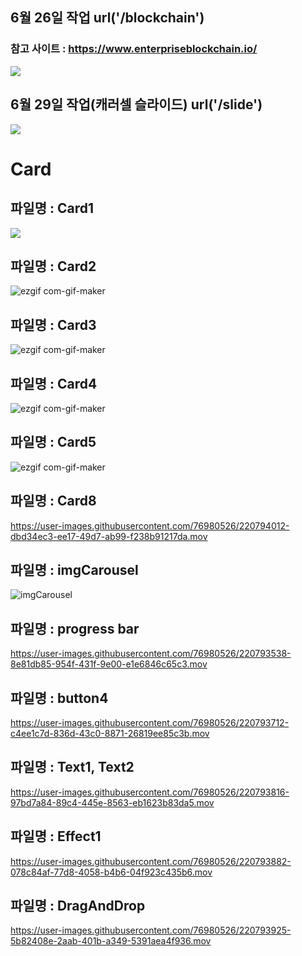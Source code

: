 ## 6월 26일 작업 url('/blockchain')
### 참고 사이트 : https://www.enterpriseblockchain.io/ 
<img src="https://user-images.githubusercontent.com/76980526/175820214-80135656-55c1-4a38-ad12-ec04a749d574.gif"/>


## 6월 29일 작업(캐러셀 슬라이드) url('/slide')

<img src="https://user-images.githubusercontent.com/76980526/176467722-5066ef32-7872-4f02-83e3-d2cf5f2d6817.gif"/>

# Card
## 파일명 : Card1
<img src="https://user-images.githubusercontent.com/76980526/175968287-1d09eafe-825b-40e3-8496-b17b0935c7c1.gif"/>

## 파일명 : Card2
![ezgif com-gif-maker](https://user-images.githubusercontent.com/76980526/209892408-3ca7fa80-ef8f-4e9a-83d6-8c005e3133bc.gif)

## 파일명 : Card3 
![ezgif com-gif-maker](https://user-images.githubusercontent.com/76980526/209892478-43e65023-704d-481b-b167-0aeab353a30a.gif)

## 파일명 : Card4
![ezgif com-gif-maker](https://user-images.githubusercontent.com/76980526/209892535-c7e39336-875b-4dc5-92fc-d92899a76b8f.gif)

## 파일명 : Card5
![ezgif com-gif-maker](https://user-images.githubusercontent.com/76980526/209892203-2d943bc9-6dd0-4d32-ba5d-d43ea857eeee.gif)

## 파일명 : Card8
https://user-images.githubusercontent.com/76980526/220794012-dbd34ec3-ee17-49d7-ab99-f238b91217da.mov

## 파일명 : imgCarousel
![imgCarousel](https://user-images.githubusercontent.com/76980526/220793443-e190b376-b9e1-45fb-8b97-10e38f31e875.gif)

## 파일명 : progress bar
https://user-images.githubusercontent.com/76980526/220793538-8e81db85-954f-431f-9e00-e1e6846c65c3.mov

## 파일명 : button4
https://user-images.githubusercontent.com/76980526/220793712-c4ee1c7d-836d-43c0-8871-26819ee85c3b.mov

## 파일명 : Text1, Text2
https://user-images.githubusercontent.com/76980526/220793816-97bd7a84-89c4-445e-8563-eb1623b83da5.mov

## 파일명 : Effect1
https://user-images.githubusercontent.com/76980526/220793882-078c84af-77d8-4058-b4b6-04f923c435b6.mov

## 파일명 : DragAndDrop
https://user-images.githubusercontent.com/76980526/220793925-5b82408e-2aab-401b-a349-5391aea4f936.mov